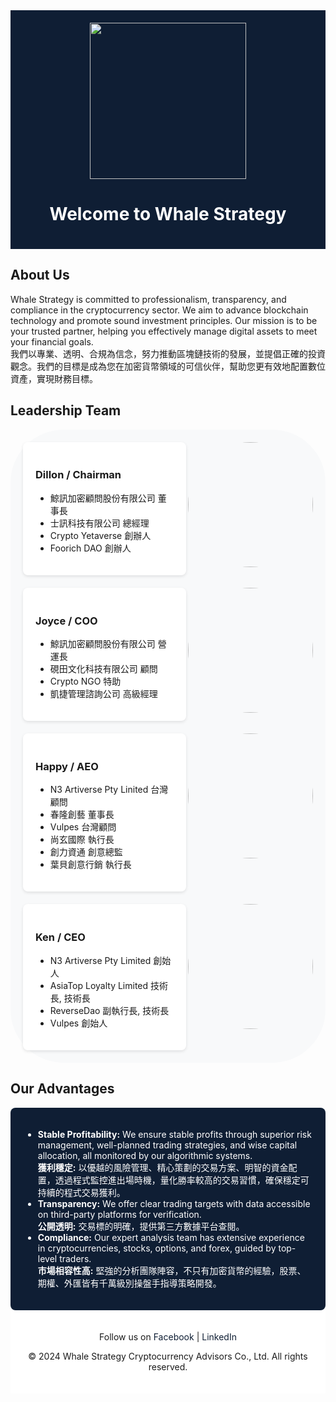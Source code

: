 <!-- Header Section -->
<div style="background-color:  #0F1E34; padding: 20px; text-align: center;">
  <img align = "" src="https://github.com/WhaleStrategy/Homepage/assets/174404765/734bbb4b-2c1c-47dc-b89c-c8f5bda68982" width="250">
  <h1 style="color: #FFFFFF;">Welcome to Whale Strategy</h1>
</div>

<!-- About Us Section -->
## About Us

Whale Strategy is committed to professionalism, transparency, and compliance in the cryptocurrency sector. We aim to advance blockchain technology and promote sound investment principles. Our mission is to be your trusted partner, helping you effectively manage digital assets to meet your financial goals.
<br>
我們以專業、透明、合規為信念，努力推動區塊鏈技術的發展，並提倡正確的投資觀念。我們的目標是成為您在加密貨幣領域的可信伙伴，幫助您更有效地配置數位資產，實現財務目標。

<!-- Leadership Team Section -->
## Leadership Team

<div style="background-color: #F8F9FA; padding: 20px; border-radius: 85px;">

  <!-- Dillon Section -->
  <div style="flex-shrink: 0; margin-left: 20px;">
      <img align="right" src="https://github.com/WhaleStrategy/Homepage/assets/174404765/df4e08ac-b7bc-454b-bcf1-67a2e53ab388" width="200" style="border-radius: 50%;">
    </div>
  <div style="display: flex; align-items: center; margin-bottom: 20px; padding: 20px; background-color: #FFFFFF; border-radius: 8px; box-shadow: 0 2px 5px rgba(0,0,0,0.1);">
    <div style="flex: 1;">
      <h3>Dillon / Chairman</h3>
      <ul>
        <li>鯨訊加密顧問股份有限公司  董事長</li>
        <li>士訊科技有限公司 總經理</li>
        <li>Crypto Yetaverse 創辦人</li>
        <li>Foorich DAO 創辦人</li>
      </ul>
    </div>
    
  </div>

  <!-- Joyce Section -->
  <div style="flex-shrink: 0; margin-left: 20px;">
      <img align="right" src="https://github.com/WhaleStrategy/Homepage/assets/174404765/a26d4832-b75f-4ec1-9725-87ad75e6e6ae" width="200" style="border-radius: 50%;">
    </div>
  <div style="display: flex; align-items: center; margin-bottom: 20px; padding: 20px; background-color: #FFFFFF; border-radius: 8px; box-shadow: 0 2px 5px rgba(0,0,0,0.1);">
    <div style="flex: 1;">
      <h3>Joyce / COO</h3>
      <ul>
        <li>鯨訊加密顧問股份有限公司   營運長</li>
        <li>硯田文化科技有限公司   顧問</li>
        <li>Crypto NGO   特助</li>
        <li>凱捷管理諮詢公司   高級經理</li>
      </ul>
    </div>
    
  </div>

  <!-- Happy Section -->
   <div style="flex-shrink: 0; margin-left: 20px;">
      <img align="right" src="https://github.com/WhaleStrategy/Homepage/assets/174404765/9c828e11-97b4-4a51-9556-ce4337cd9740" width="200" style="border-radius: 50%;">
    </div>
  <div style="display: flex; align-items: center; margin-bottom: 20px; padding: 20px; background-color: #FFFFFF; border-radius: 8px; box-shadow: 0 2px 5px rgba(0,0,0,0.1);">
    <div style="flex: 1;">
      <h3>Happy / AEO</h3>
      <ul>
        <li>N3 Artiverse Pty Linited   台灣顧問</li>
        <li>春隆創藝   董事長</li>
        <li>Vulpes   台灣顧問</li>
        <li>尚玄國際   執行長</li>
        <li>創力資通   創意總監</li>
        <li>葉貝創意行銷   執行長</li>
      </ul>
    </div>
   
  </div>

  <!-- Ken Section -->
  <div style="flex-shrink: 0; margin-left: 20px;">
      <img align="right" src="https://github.com/WhaleStrategy/Homepage/assets/174404765/e08ac071-f572-4b81-8930-a12ee72564c1" width="200" style="border-radius: 50%;">
    </div>
  <div style="display: flex; align-items: center; padding: 20px; background-color: #FFFFFF; border-radius: 8px; box-shadow: 0 2px 5px rgba(0,0,0,0.1);">
    <div style="flex: 1;">
      <h3>Ken / CEO</h3>
      <ul>
        <li>N3 Artiverse Pty Limited   創始人</li>
        <li>AsiaTop Loyalty Limited   技術長, 技術長</li>
        <li>ReverseDao   副執行長, 技術長</li>
        <li>Vulpes   創始人</li>
      </ul>
    </div>
  </div>

</div>

<!-- Our Advantages Section -->
## Our Advantages

<div style="background-color: #0F1E34; color: #FFFFFF; padding: 20px; border-radius: 8px;">
  <ul>
    <li><strong>Stable Profitability:</strong> We ensure stable profits through superior risk management, well-planned trading strategies, and wise capital allocation, all monitored by our algorithmic systems. <br> <strong>獲利穩定:</strong> 以優越的風險管理、精心策劃的交易方案、明智的資金配置，透過程式監控進出場時機，量化勝率較高的交易習慣，確保穩定可持續的程式交易獲利。</li>
    <li><strong>Transparency:</strong> We offer clear trading targets with data accessible on third-party platforms for verification. <br> <strong>公開透明:</strong> 交易標的明確，提供第三方數據平台查閱。</li>
    <li><strong>Compliance:</strong> Our expert analysis team has extensive experience in cryptocurrencies, stocks, options, and forex, guided by top-level traders. <br> <strong>市場相容性高:</strong> 堅強的分析團隊陣容，不只有加密貨幣的經驗，股票、期權、外匯皆有千萬級別操盤手指導策略開發。</li>
  </ul>
</div>

<!-- Footer Section -->
<div style="background-color: #FFFFFF; padding: 20px; text-align: center;">
  <p>Follow us on <a href="https://www.facebook.com/whalestrategy" style="color: #0F1E34; text-decoration: none;">Facebook</a> | <a href="https://www.linkedin.com/company/whale-strategy" style="color: #0F1E34; text-decoration: none;">LinkedIn</a></p>
  <p>© 2024 Whale Strategy Cryptocurrency Advisors Co., Ltd. All rights reserved.</p>
</div>
